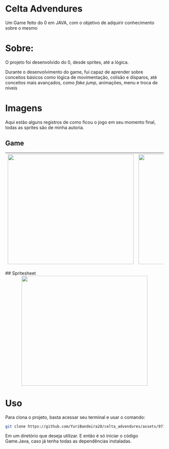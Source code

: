 # Celta Advendures
Um Game feito do 0 em JAVA, com o objetivo de adquirir conhecimento sobre o mesmo

# Sobre:
O projeto foi desenvolvido do 0, desde sprites, até a lógica.

Durante o desenvolvimento do game, fui capaz de aprender sobre conceitos básicos como lógica de movimentação, colisão e disparos, até conceitos mais avançados, como _fake jump_, animações, menu e troca de níveis


# Imagens
Aqui estão alguns registros de como ficou o jogo em seu momento final, todas as sprites são de minha autoria.

## Game

<div  align="center"">
  
  | <div><img src='https://github.com/YuriBandeira28/celta_advendures/assets/97187847/9af6ae0b-84a7-4788-acef-8835c3179a8e' style='width: 400px; height: 350px;'></div> | <div><img src='https://github.com/YuriBandeira28/celta_advendures/assets/97187847/2492b896-12db-4674-bbcf-462a0eb2713a' style='width: 400px; height: 350px;'></div> 
  | :-: | :-: |
  
</div>
## Spritesheet

 <div  align="center">
  <img src='https://github.com/YuriBandeira28/celta_advendures/assets/97187847/5479461e-6fe7-44be-8b6c-cb50dad7c2aa' style='width: 400px; height: 350px;'>
</div>

# Uso
Para clona o projeto, basta acessar seu terminal e usar o comando:

```bash
git clone https://github.com/YuriBandeira28/celta_advendures/assets/97187847/2492b896-12db-4674-bbcf-462a0eb2713a
```
Em um diretório que deseja utilizar. E então é só iniciar o código Game.Java, caso já tenha todas as dependências instaladas.






